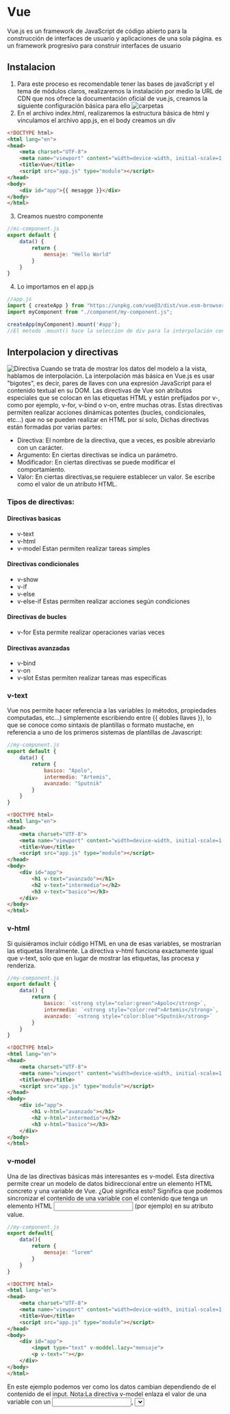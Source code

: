 # Vue
Vue.js es un framework de JavaScript de código abierto para la construcción de interfaces de usuario y aplicaciones de una sola página. es un framework progresivo para construir interfaces de usuario
## Instalacion
1. Para este proceso es recomendable tener las bases de javaScript y el tema de módulos claros, realizaremos la instalación por medio la URL de CDN que nos ofrece la documentación oficial de vue.js, creamos la siguiente configuración básica para ello
![carpetas](./assets/example1.png)
2. En el archivo index.html, realizaremos la estructura básica de html y vinculamos el archivo app.js, en el body creamos un div 
```html
<!DOCTYPE html>
<html lang="en">
<head>
    <meta charset="UTF-8">
    <meta name="viewport" content="width=device-width, initial-scale=1.0">
    <title>Vue</title>
    <script src="app.js" type="module"></script>
</head>
<body>
    <div id="app">{{ mesagge }}</div>
</body>
</html>
```
3. Creamos nuestro componente
```js
//mi-component.js
export default {
    data() {
        return {    
            mensaje: "Hello World"
        }
    }
}
```
4. Lo importamos en el app.js
```js
//app.js
import { createApp } from "https://unpkg.com/vue@3/dist/vue.esm-browser.js";
import myComponent from "./component/my-component.js";

createApp(myComponent).mount('#app');
//El metodo .mount() hace la seleccion de div para la interpolación con vue
```
## Interpolacion y directivas
![Directiva](./assets/example2.png)
Cuando se trata de mostrar los datos del modelo a la vista, hablamos de interpolación. La interpolación más básica en Vue.js es usar "bigotes", es decir, pares de llaves con una expresión JavaScript para el contenido textual en su DOM.
Las directivas de Vue son atributos especiales que se colocan en las etiquetas HTML y están prefijados por v-, como por ejemplo, v-for, v-bind o v-on, entre muchas otras. Estas directivas permiten realizar acciones dinámicas potentes (bucles, condicionales,
etc...) que no se pueden realizar en HTML por sí solo,
Dichas directivas están formadas por varias partes:
- Directiva: El nombre de la directiva, que a veces, es posible abreviarlo con un carácter.
- Argumento: En ciertas directivas se indica un parámetro.
- Modificador: En ciertas directivas se puede modificar el comportamiento.
- Valor: En ciertas directivas,se requiere establecer un valor. Se escribe como el valor de un atributo HTML.
### Tipos de directivas:
#### Directivas basicas
- v-text
- v-html
- v-model
Estan permiten realizar tareas simples
#### Directivas condicionales
- v-show
- v-if
- v-else
- v-else-if
Estas permiten realizar acciones según condiciones
#### Directivas de bucles
- v-for
Esta permite realizar operaciones varias veces
#### Directivas avanzadas
- v-bind
- v-on
- v-slot
Estas permiten realizar tareas mas especificas
### v-text
Vue nos permite hacer referencia a las variables (o métodos, propiedades computadas, etc...) simplemente escribiendo entre {{ dobles llaves }}, lo que se conoce como sintaxis de plantillas o formato mustache, en referencia a uno de los primeros sistemas de plantillas de Javascript:
```js
//my-component.js
export default {
    data() {
        return {
            basico: "Apolo",
            intermedio: "Artemis",
            avanzado: "Sputnik"
        }
    }
}
```
```html
<!DOCTYPE html>
<html lang="en">
<head>
    <meta charset="UTF-8">
    <meta name="viewport" content="width=device-width, initial-scale=1.0">
    <title>Vue</title>
    <script src="app.js" type="module"></script>
</head>
<body>
    <div id="app">
        <h1 v-text="avanzado"></h1>
        <h2 v-text="intermedio"></h2>
        <h3 v-text="basico"></h3>
    </div>
</body>
</html>
```
### v-html
Si quisiéramos incluir código HTML en una de esas variables, se mostrarían las etiquetas literalmente. La directiva v-html funciona exactamente igual que v-text, solo que en lugar de mostrar las etiquetas, las procesa y renderiza.
```js
//my-component.js
export default {
    data() {
        return {
            basico: `<strong style="color:green">Apolo</strong>`,
            intermedio: `<strong style="color:red">Artemis</strong>`,
            avanzado: `<strong style="color:blue">Sputnik</strong>`
        }
    }
}
```
```html
<!DOCTYPE html>
<html lang="en">
<head>
    <meta charset="UTF-8">
    <meta name="viewport" content="width=device-width, initial-scale=1.0">
    <title>Vue</title>
    <script src="app.js" type="module"></script>
</head>
<body>
    <div id="app">
        <h1 v-html="avanzado"></h1>
        <h2 v-html="intermedio"></h2>
        <h3 v-html="basico"></h3>
    </div>
</body>
</html>
```
### v-model
Una de las directivas básicas más interesantes es v-model. Esta directiva permite crear un modelo de datos bidireccional entre un elemento HTML concreto y una variable de Vue. ¿Qué significa esto? Significa que podemos sincronizar el contenido de una variable con el contenido que tenga un elemento HTML <input> (por ejemplo) en su atributo value.
```js
//my-component.js
export default{
    data(){
        return {
            mensaje: "lorem"
        }
    }
}
```
```html
<!DOCTYPE html>
<html lang="en">
<head>
    <meta charset="UTF-8">
    <meta name="viewport" content="width=device-width, initial-scale=1.0">
    <title>Vue</title>
    <script src="app.js" type="module"></script>
</head>
<body>
    <div id="app">
        <input type="text" v-moddel.lazy="mensaje">
        <p v-text=""></p>
    </div>
</body>
</html>
```
En este ejemplo podemos ver como los datos cambian dependiendo de el contenido de el input.
Nota:La directiva v-model enlaza el valor de una variable con un <input>, <select>, <textarea> o un componente.
#### lazy
Este modificador retrasa la actualización de la propiedad vinculada hasta que se dispara el evento change en lugar del evento input. Esto es útil cuando se desea evitar que una entrada de usuario genere demasiadas actualizaciones de la vista previa
```js
//my-component.js
export default{
    data(){
        return {
            nombre: null
        }
    },
    watch: {
        nombre() {
            alert(`Se ha modificado el nombre ${this.nombre}`);
        }
    }
}
```
```html
<!DOCTYPE html>
<html lang="en">
<head>
    <meta charset="UTF-8">
    <meta name="viewport" content="width=device-width, initial-scale=1.0">
    <title>Vue</title>
    <script src="app.js" type="module"></script>
</head>
<body>
    <div id="app">
        <input type="text" v-model.lazy="nombre">
        <p v-text="nombre"></p>
    </div>
</body>
</html>
```
![Ejemplo de vista](./assets/example3.png)
Nota:La directiva v-model.lazy retrase hasta que se produzca un evento de cambio (por ejemplo, cuando se pulsa la tecla Enter o salgas del focus del input).